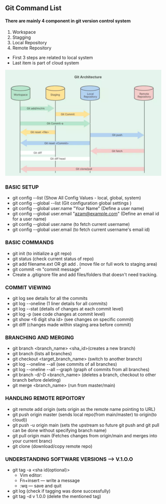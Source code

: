## Git Command List 

#### There are mainly 4 component in git version control system

1. Workspace
2. Stagging 
3. Local Repository 
4. Remote Repository

- First 3 steps are related to local system
- Last item is part of cloud system

![alt text](image.png)

### BASIC SETUP

- git config --list (Show All Config Values - local, global, system)
- git config --global --list  (Git configuration global settings )
- git config --global user.name "Your Name"  (Define a user name)
- git config --global user.email "azam@example.com" (Define an email id for a user name)
- git config --global user.name (to fetch current username)
- git config --global user.email (to fetch current username's email id)

### BASIC COMMANDS

- git init (to initialize a git repo)
- git status (check current status of repo)
- git add filename.ext OR git add . (move file or full work to staging area)
- git commit -m "commit message"
- Create a .gitignore file and add files/folders that doesn't need tracking.

### COMMIT VIEWING

- git log see details for all the commits
- git log --oneline (1 liner details for all commits)
- git log --stat (details of changes at each commit level)
- git log -p (see code changes at commit level)
- git show <6 digit sha id> (see changes on specific commit)
- git diff (changes made within staging area before commit)

### BRANCHING AND MERGING

- git branch <branch_name> <sha_id>(creates a new branch)
- git branch (lists all branches)
- git checkout <target_branch_name> (switch to another branch)
- git log --oneline --all (see commits of all branches)
- git log --oneline --all --graph (graph of commits from all branches)
- git branch -d/-D <branch_name> (deletes a branch, checkout to other branch before deleting)
- git merge <branch_name> (run from master/main)

### HANDLING REMOTE REPOITORY 

- git remote add origin <url> (sets origin as the remote name pointing to URL)
- git push origin master (sends local repo(from main/master) to origin(to cloud))
- git push -u origin main (sets the upstream so future git push and git pull can be done without specifying branch name)
- git pull origin main (Fetches changes from origin/main and merges into your current branc)
- git clone <url> (download/copy remote repo)

### UNDERSTANDING SOFTWARE VERSIONS --> V.1.O.O

- git tag -a <sha id(optional)>
  - Vim editor:
  - Fn+insert — write a message
  - :wq — save and quit
- git log (check if tagging was done successfully)
- git tag -d v 1.0.0 (delete the mentioned tag)
